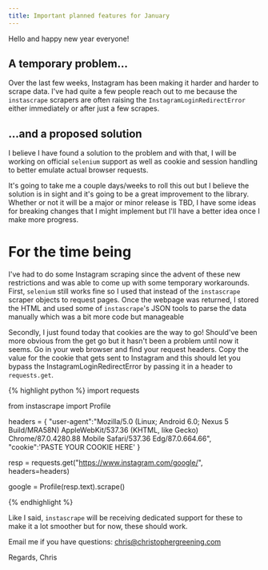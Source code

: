 ```yaml
---
title: Important planned features for January 
---
```


Hello and happy new year everyone!


## A temporary problem... 

Over the last few weeks, Instagram has been making it harder and harder to scrape data. I've had quite a few people reach out to me because the `instascrape` scrapers are often raising the `InstagramLoginRedirectError` either immediately or after just a few scrapes.

## ...and a proposed solution

I believe I have found a solution to the problem and with that, I will be working on official `selenium` support as well as cookie and session handling to better emulate actual browser requests. 

It's going to take me a couple days/weeks to roll this out but I believe the solution is in sight and it's going to be a great improvement to the library. Whether or not it will be a major or minor release is TBD, I have some ideas for breaking changes that I might implement but I'll have a better idea once I make more progress. 

# For the time being

I've had to do some Instagram scraping since the advent of these new restrictions and was able to come up with some temporary workarounds. First, `selenium` still works fine so I used that instead of the `instascrape` scraper objects to request pages. Once the webpage was returned, I stored the HTML and used some of `instascrape`'s JSON tools to parse the data manually which was a bit more code but manageable 

Secondly, I just found today that cookies are the way to go! Should've been more obvious from the get go but it hasn't been a problem until now it seems. Go in your web browser and find your request headers. Copy the value for the cookie that gets sent to Instagram and this should let you bypass the InstagramLoginRedirectError by passing it in a header to `requests.get`. 

{% highlight python %}
import requests 

from instascrape import Profile 

headers = {
    "user-agent":"Mozilla/5.0 (Linux; Android 6.0; Nexus 5 Build/MRA58N) AppleWebKit/537.36 (KHTML, like Gecko) Chrome/87.0.4280.88 Mobile Safari/537.36 Edg/87.0.664.66", 
    "cookie":'PASTE YOUR COOKIE HERE'
}

resp = requests.get("https://www.instagram.com/google/", headers=headers)

google = Profile(resp.text).scrape() 

{% endhighlight %}

Like I said, `instascrape` will be receiving dedicated support for these to make it a lot smoother but for now, these should work. 

Email me if you have questions: chris@christophergreening.com

Regards, 
Chris 